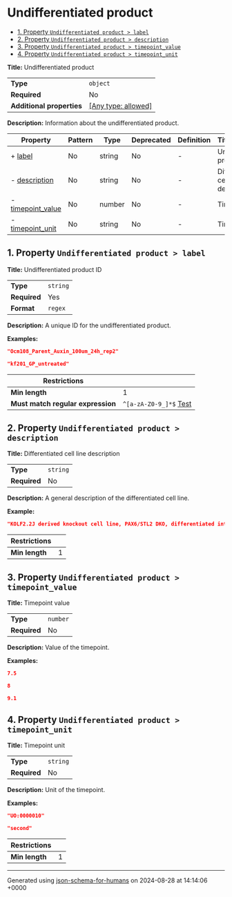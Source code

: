 # Undifferentiated product

- [1. Property `Undifferentiated product > label`](#label)
- [2. Property `Undifferentiated product > description`](#description)
- [3. Property `Undifferentiated product > timepoint_value`](#timepoint_value)
- [4. Property `Undifferentiated product > timepoint_unit`](#timepoint_unit)

**Title:** Undifferentiated product

|                           |                                                                           |
| ------------------------- | ------------------------------------------------------------------------- |
| **Type**                  | `object`                                                                  |
| **Required**              | No                                                                        |
| **Additional properties** | [[Any type: allowed]](# "Additional Properties of any type are allowed.") |

**Description:** Information about the undifferentiated product.

| Property                               | Pattern | Type   | Deprecated | Definition | Title/Description                    |
| -------------------------------------- | ------- | ------ | ---------- | ---------- | ------------------------------------ |
| + [label](#label )                     | No      | string | No         | -          | Undifferentiated product ID          |
| - [description](#description )         | No      | string | No         | -          | Differentiated cell line description |
| - [timepoint_value](#timepoint_value ) | No      | number | No         | -          | Timepoint value                      |
| - [timepoint_unit](#timepoint_unit )   | No      | string | No         | -          | Timepoint unit                       |

## <a name="label"></a>1. Property `Undifferentiated product > label`

**Title:** Undifferentiated product ID

|              |          |
| ------------ | -------- |
| **Type**     | `string` |
| **Required** | Yes      |
| **Format**   | `regex`  |

**Description:** A unique ID for the undifferentiated product.

**Examples:** 

```json
"Ocm108_Parent_Auxin_100um_24h_rep2"
```

```json
"kf201_GP_untreated"
```

| Restrictions                      |                                                                                                                                         |
| --------------------------------- | --------------------------------------------------------------------------------------------------------------------------------------- |
| **Min length**                    | 1                                                                                                                                       |
| **Must match regular expression** | ```^[a-zA-Z0-9_]*$``` [Test](https://regex101.com/?regex=%5E%5Ba-zA-Z0-9_%5D%2A%24&testString=%22Ocm108_Parent_Auxin_100um_24h_rep2%22) |

## <a name="description"></a>2. Property `Undifferentiated product > description`

**Title:** Differentiated cell line description

|              |          |
| ------------ | -------- |
| **Type**     | `string` |
| **Required** | No       |

**Description:** A general description of the differentiated cell line.

**Example:** 

```json
"KOLF2.2J derived knockout cell line, PAX6/STL2 DKO, differentiated into trophoblasts"
```

| Restrictions   |   |
| -------------- | - |
| **Min length** | 1 |

## <a name="timepoint_value"></a>3. Property `Undifferentiated product > timepoint_value`

**Title:** Timepoint value

|              |          |
| ------------ | -------- |
| **Type**     | `number` |
| **Required** | No       |

**Description:** Value of the timepoint.

**Examples:** 

```json
7.5
```

```json
8
```

```json
9.1
```

## <a name="timepoint_unit"></a>4. Property `Undifferentiated product > timepoint_unit`

**Title:** Timepoint unit

|              |          |
| ------------ | -------- |
| **Type**     | `string` |
| **Required** | No       |

**Description:** Unit of the timepoint.

**Examples:** 

```json
"UO:0000010"
```

```json
"second"
```

| Restrictions   |   |
| -------------- | - |
| **Min length** | 1 |

----------------------------------------------------------------------------------------------------------------------------
Generated using [json-schema-for-humans](https://github.com/coveooss/json-schema-for-humans) on 2024-08-28 at 14:14:06 +0000
